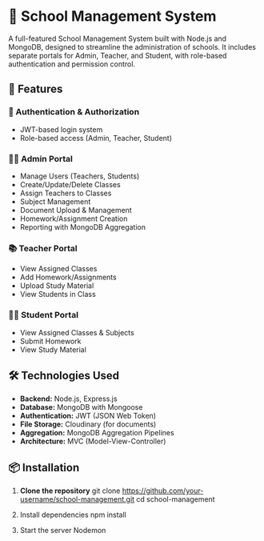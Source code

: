 # 🏫 School Management System

A full-featured School Management System built with Node.js and MongoDB, designed to streamline the administration of schools. It includes separate portals for Admin, Teacher, and Student, with role-based authentication and permission control.

## 🚀 Features

### 🔐 Authentication & Authorization
- JWT-based login system
- Role-based access (Admin, Teacher, Student)

### 👨‍🏫 Admin Portal
- Manage Users (Teachers, Students)
- Create/Update/Delete Classes
- Assign Teachers to Classes
- Subject Management
- Document Upload & Management
- Homework/Assignment Creation
- Reporting with MongoDB Aggregation

### 📚 Teacher Portal
- View Assigned Classes
- Add Homework/Assignments
- Upload Study Material
- View Students in Class

### 👨‍🎓 Student Portal
- View Assigned Classes & Subjects
- Submit Homework
- View Study Material

## 🛠️ Technologies Used

- **Backend:** Node.js, Express.js
- **Database:** MongoDB with Mongoose
- **Authentication:** JWT (JSON Web Token)
- **File Storage:** Cloudinary (for documents)
- **Aggregation:** MongoDB Aggregation Pipelines
- **Architecture:** MVC (Model-View-Controller)

## 📦 Installation

1. **Clone the repository**
git clone https://github.com/your-username/school-management.git
cd school-management

2. Install dependencies
npm install

3. Start the server
Nodemon




